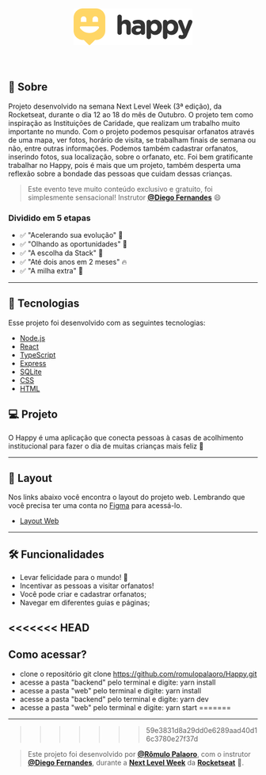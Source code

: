 <h1 align="center">
    <img alt="Happy" title="Happy" src="web/src/images/Logo.png" />
</h1>

<br>

## 📖 Sobre 

<p>Projeto desenvolvido na semana Next Level Week (3ª edição), da Rocketseat, durante o dia 12 ao 18 do mês de Outubro.
O projeto tem como inspiração as Instituições de Caridade, que realizam um trabalho muito importante no mundo.
Com o projeto podemos pesquisar orfanatos através de uma mapa, ver fotos, horário de visita, se trabalham finais de semana ou não, entre outras informações. 
Podemos também cadastrar orfanatos, inserindo fotos, sua localização, sobre o orfanato, etc.
Foi bem gratificante trabalhar no Happy, pois é mais que um projeto, também desperta uma reflexão sobre a bondade das pessoas que cuidam dessas crianças.</p>

> Este evento teve muito conteúdo exclusivo e gratuito, foi simplesmente sensacional! 
Instrutor **[@Diego Fernandes](https://github.com/diego3g)** 😄

<h3>Dividido em 5 etapas</h3>

- ✅ "Acelerando sua evolução" 💪
- ✅ "Olhando as oportunidades" 👀
- ✅ "A escolha da Stack" 📌
- ✅ "Até dois anos em 2 meses" 🔥
- ✅ "A milha extra" 🚀

---

## 🚀 Tecnologias

Esse projeto foi desenvolvido com as seguintes tecnologias:

- [Node.js](https://nodejs.org/en/)
- [React](https://reactjs.org)
- [TypeScript](https://www.typescriptlang.org/)
- [Express](https://expressjs.com/pt-br/)
- [SQLite](https://www.sqlite.org/index.html)
- [CSS](https://developer.mozilla.org/pt-BR/docs/Web/CSS)
- [HTML](https://html.com/)


## 💻 Projeto

O Happy é uma aplicação que conecta pessoas à casas de acolhimento institucional para fazer o dia de muitas crianças mais feliz 💜

---

## 🔖 Layout

Nos links abaixo você encontra o layout do projeto web. Lembrando que você precisa ter uma conta no [Figma](http://figma.com/) para acessá-lo.

- [Layout Web](https://www.figma.com/file/mDEbnoojksG4w8sOxmudh3/Happy-Web)

---

## 🛠️ Funcionalidades 

- Levar felicidade para o mundo! 🥳
- Incentivar as pessoas a visitar orfanatos! 
- Você pode criar e cadastrar orfanatos;
- Navegar em diferentes guias e páginas;

<<<<<<< HEAD
---

## Como acessar?

- clone o repositório
git clone https://github.com/romulopalaoro/Happy.git
- acesse a pasta "backend" pelo terminal e digite:
yarn install
- acesse a pasta "web" pelo terminal e digite:
yarn install
- acesse a pasta "backend" pelo terminal e digite:
yarn dev
- acesse a pasta "web" pelo terminal e digite:
yarn start
=======
----
>>>>>>> 59e3831d8a29dd0e6289aad40d16c3780e27f37d

> Este projeto foi desenvolvido por **[@Rômulo Palaoro](https://www.linkedin.com/in/r%C3%B4mulo-palaoro-23837488/)**, com o instrutor **[@Diego Fernandes](https://github.com/diego3g)**, durante a **[Next Level Week](https://rocketseat.com.br/)** da **[Rocketseat](https://www.linkedin.com/school/rocketseat/about/)** 💜. <br>

